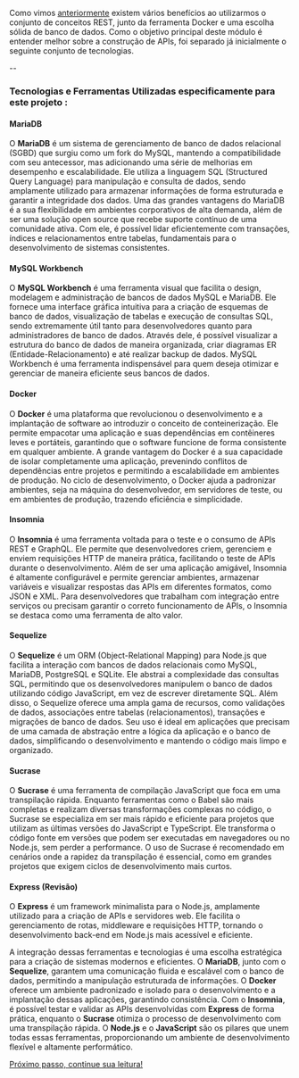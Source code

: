 Como vimos [anteriormente](./readme.md) existem vários benefícios ao utilizarmos o conjunto de conceitos REST, junto da ferramenta Docker e uma escolha sólida de banco de dados. Como o objetivo principal deste módulo é entender melhor sobre a construção de APIs, foi separado já inicialmente o seguinte conjunto de tecnologias.

--
### Tecnologias e Ferramentas Utilizadas especificamente para este projeto :

#### MariaDB
O **MariaDB** é um sistema de gerenciamento de banco de dados relacional (SGBD) que surgiu como um fork do MySQL, mantendo a compatibilidade com seu antecessor, mas adicionando uma série de melhorias em desempenho e escalabilidade. Ele utiliza a linguagem SQL (Structured Query Language) para manipulação e consulta de dados, sendo amplamente utilizado para armazenar informações de forma estruturada e garantir a integridade dos dados. Uma das grandes vantagens do MariaDB é a sua flexibilidade em ambientes corporativos de alta demanda, além de ser uma solução open source que recebe suporte contínuo de uma comunidade ativa. Com ele, é possível lidar eficientemente com transações, índices e relacionamentos entre tabelas, fundamentais para o desenvolvimento de sistemas consistentes.

#### MySQL Workbench
O **MySQL Workbench** é uma ferramenta visual que facilita o design, modelagem e administração de bancos de dados MySQL e MariaDB. Ele fornece uma interface gráfica intuitiva para a criação de esquemas de banco de dados, visualização de tabelas e execução de consultas SQL, sendo extremamente útil tanto para desenvolvedores quanto para administradores de banco de dados. Através dele, é possível visualizar a estrutura do banco de dados de maneira organizada, criar diagramas ER (Entidade-Relacionamento) e até realizar backup de dados. MySQL Workbench é uma ferramenta indispensável para quem deseja otimizar e gerenciar de maneira eficiente seus bancos de dados.

#### Docker
O **Docker** é uma plataforma que revolucionou o desenvolvimento e a implantação de software ao introduzir o conceito de conteinerização. Ele permite empacotar uma aplicação e suas dependências em contêineres leves e portáteis, garantindo que o software funcione de forma consistente em qualquer ambiente. A grande vantagem do Docker é a sua capacidade de isolar completamente uma aplicação, prevenindo conflitos de dependências entre projetos e permitindo a escalabilidade em ambientes de produção. No ciclo de desenvolvimento, o Docker ajuda a padronizar ambientes, seja na máquina do desenvolvedor, em servidores de teste, ou em ambientes de produção, trazendo eficiência e simplicidade.

#### Insomnia
O **Insomnia** é uma ferramenta voltada para o teste e o consumo de APIs REST e GraphQL. Ele permite que desenvolvedores criem, gerenciem e enviem requisições HTTP de maneira prática, facilitando o teste de APIs durante o desenvolvimento. Além de ser uma aplicação amigável, Insomnia é altamente configurável e permite gerenciar ambientes, armazenar variáveis e visualizar respostas das APIs em diferentes formatos, como JSON e XML. Para desenvolvedores que trabalham com integração entre serviços ou precisam garantir o correto funcionamento de APIs, o Insomnia se destaca como uma ferramenta de alto valor.

#### Sequelize
O **Sequelize** é um ORM (Object-Relational Mapping) para Node.js que facilita a interação com bancos de dados relacionais como MySQL, MariaDB, PostgreSQL e SQLite. Ele abstrai a complexidade das consultas SQL, permitindo que os desenvolvedores manipulem o banco de dados utilizando código JavaScript, em vez de escrever diretamente SQL. Além disso, o Sequelize oferece uma ampla gama de recursos, como validações de dados, associações entre tabelas (relacionamentos), transações e migrações de banco de dados. Seu uso é ideal em aplicações que precisam de uma camada de abstração entre a lógica da aplicação e o banco de dados, simplificando o desenvolvimento e mantendo o código mais limpo e organizado.

#### Sucrase
O **Sucrase** é uma ferramenta de compilação JavaScript que foca em uma transpilação rápida. Enquanto ferramentas como o Babel são mais completas e realizam diversas transformações complexas no código, o Sucrase se especializa em ser mais rápido e eficiente para projetos que utilizam as últimas versões do JavaScript e TypeScript. Ele transforma o código fonte em versões que podem ser executadas em navegadores ou no Node.js, sem perder a performance. O uso de Sucrase é recomendado em cenários onde a rapidez da transpilação é essencial, como em grandes projetos que exigem ciclos de desenvolvimento mais curtos.

#### Express (Revisão)
O **Express** é um framework minimalista para o Node.js, amplamente utilizado para a criação de APIs e servidores web. Ele facilita o gerenciamento de rotas, middleware e requisições HTTP, tornando o desenvolvimento back-end em Node.js mais acessível e eficiente.

A integração dessas ferramentas e tecnologias é uma escolha estratégica para a criação de sistemas modernos e eficientes. O **MariaDB**, junto com o **Sequelize**, garantem uma comunicação fluida e escalável com o banco de dados, permitindo a manipulação estruturada de informações. O **Docker** oferece um ambiente padronizado e isolado para o desenvolvimento e a implantação dessas aplicações, garantindo consistência. Com o **Insomnia**, é possível testar e validar as APIs desenvolvidas com **Express** de forma prática, enquanto o **Sucrase** otimiza o processo de desenvolvimento com uma transpilação rápida. O **Node.js** e o **JavaScript** são os pilares que unem todas essas ferramentas, proporcionando um ambiente de desenvolvimento flexível e altamente performático.

[Próximo passo, continue sua leitura!](./projectContent.md)
